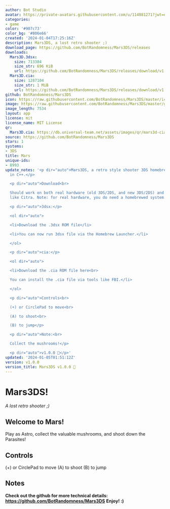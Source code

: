 ```yaml
---
author: Bot Studio
avatar: https://private-avatars.githubusercontent.com/u/114881271?jwt=eyJhbGciOiJIUzI1NiIsInR5cCI6IkpXVCJ9.eyJpc3MiOiJnaXRodWIuY29tIiwiYXVkIjoicmF3LmdpdGh1YnVzZXJjb250ZW50LmNvbSIsImtleSI6ImtleTEiLCJleHAiOjE3MzQ2NzY1NjAsIm5iZiI6MTczNDY3NTM2MCwicGF0aCI6Ii91LzExNDg4MTI3MSJ9.Pk9HJ-fUumvECS_Q3ldfhC8i5XBXn3RUZZq2ObqB99o&v=4
categories:
- game
color: '#907c73'
color_bg: '#806e66'
created: '2024-01-04T17:25:16Z'
description: Mars3DS, a lost retro shooter ;)
download_page: https://github.com/BotRandomness/Mars3DS/releases
downloads:
  Mars3D.3dsx:
    size: 713384
    size_str: 696 KiB
    url: https://github.com/BotRandomness/Mars3DS/releases/download/v1.0.0/Mars3D.3dsx
  Mars3D.cia:
    size: 1287104
    size_str: 1 MiB
    url: https://github.com/BotRandomness/Mars3DS/releases/download/v1.0.0/Mars3D.cia
github: BotRandomness/Mars3DS
icon: https://raw.githubusercontent.com/BotRandomness/Mars3DS/master/icon.png
image: https://raw.githubusercontent.com/BotRandomness/Mars3DS/master/git-res/logo.png
image_length: 7534
layout: app
license: mit
license_name: MIT License
qr:
  Mars3D.cia: https://db.universal-team.net/assets/images/qr/mars3d-cia.png
source: https://github.com/BotRandomness/Mars3DS
stars: 1
systems:
- 3DS
title: Mars
unique-ids:
- 8993
update_notes: '<p dir="auto">Mars3DS, a retro style shooter 3DS homebrew, written
  in C++.</p>

  <p dir="auto">Download<br>

  Should work on both real hardware (old 3DS/2DS, and new 3DS/2DS) and 3DS emulators
  like Citra. Note: for real hardware, you do need a homebrewed system.</p>

  <p dir="auto">3dsx:</p>

  <ol dir="auto">

  <li>Download the .3dsx ROM file</li>

  <li>You can now run 3dsx file via the Homebrew Launcher.</li>

  </ol>

  <p dir="auto">cia:</p>

  <ol dir="auto">

  <li>Download the .cia ROM file here<br>

  You can install the .cia file via tools like FBI.</li>

  </ol>

  <p dir="auto">Controls<br>

  (+) or CirclePad to move<br>

  (A) to shoot<br>

  (B) to jump</p>

  <p dir="auto">Note:<br>

  Collect the mushrooms!</p>

  <p dir="auto">v1.0.0 🚀</p>'
updated: '2024-01-05T01:51:12Z'
version: v1.0.0
version_title: Mars3DS v1.0.0 🚀
---
```

# Mars3DS!
_A lost retro shooter ;)_
## Welcome to Mars!
Play as Astro, collect the valuable mushrooms, and shoot down the Parasites!
## Controls
(+) or CirclePad to move
(A) to shoot
(B) to jump
## Notes
**Check out the github for more technical details: https://github.com/BotRandomness/Mars3DS**
**Enjoy! :)**
